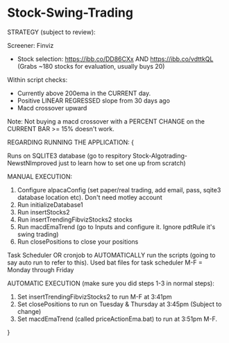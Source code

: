 # Stock-Swing-Trading

STRATEGY (subject to review):

Screener: Finviz
- Stock selection: https://ibb.co/DD86CXx AND https://ibb.co/vdttkQL   (Grabs ~180 stocks for evaluation, usually buys 20)


Within script checks:
- Currently above 200ema in the CURRENT day.
- Positive LINEAR REGRESSED slope from 30 days ago
- Macd crossover upward


Note: Not buying a macd crossover with a PERCENT CHANGE on the CURRENT BAR >= 15% doesn't work.










REGARDING RUNNING THE APPLICATION:
{

Runs on SQLITE3 database (go to respitory Stock-Algotrading-NewstNImproved just to learn how to set one up from scratch)


MANUAL EXECUTION:
1. Configure alpacaConfig (set paper/real trading, add email, pass, sqite3 database location etc). Don't need motley account
2. Run initializeDatabase1
3. Run insertStocks2
4. Run insertTrendingFibvizStocks2 stocks
5. Run macdEmaTrend (go to Inputs and configure it. Ignore pdtRule it's swing trading)
6. Run closePositions to close your positions



Task Scheduler OR cronjob to AUTOMATICALLY run the scripts (going to say auto run to refer to this). Used bat files for task scheduler
M-F = Monday through Friday

AUTOMATIC EXECUTION (make sure you did steps 1-3 in normal steps):
1. Set insertTrendingFibvizStocks2 to run M-F at 3:41pm
2. Set closePositions to run on Tuesday & Thursday at 3:45pm (Subject to change)
3. Set macdEmaTrend (called priceActionEma.bat) to run at 3:51pm M-F.


}





